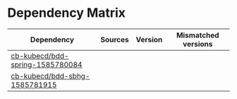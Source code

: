 # Dependency Matrix

Dependency | Sources | Version | Mismatched versions
---------- | ------- | ------- | -------------------
[cb-kubecd/bdd-spring-1585780084](https://github.com/cb-kubecd/bdd-spring-1585780084.git) |  | []() | 
[cb-kubecd/bdd-sbhg-1585781915](https://github.com/cb-kubecd/bdd-sbhg-1585781915.git) |  | []() | 
